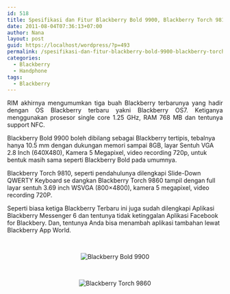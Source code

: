 ```yaml
---
id: 518
title: Spesifikasi dan Fitur Blackberry Bold 9900, Blackberry Torch 9810 dan Torch 9860
date: 2011-08-04T07:36:13+07:00
author: Nana
layout: post
guid: https://localhost/wordpress/?p=493
permalink: /spesifikasi-dan-fitur-blackberry-bold-9900-blackberry-torch-9810-dan-torch-9860/
categories:
  - Blackberry
  - Handphone
tags:
  - Blackberry
---
```

<p style="text-align: justify;">
  RIM akhirnya mengumumkan tiga buah Blackberry terbarunya yang hadir dengan OS Blackberry terbaru yakni Blackberry OS7. Ketiganya menggunakan prosesor single core 1.25 GHz, RAM 768 MB dan tentunya support NFC.
</p>

Blackberry Bold 9900 boleh dibilang sebagai Blackberry tertipis, tebalnya hanya 10.5 mm dengan dukungan memori sampai 8GB, layar Sentuh VGA 2.8 Inch (640X480), Kamera 5 Megapixel, video recording 720p, untuk bentuk masih sama seperti Blackberry Bold pada umumnya. 

Blackberry Torch 9810, seperti pendahulunya dilengkapi Slide-Down QWERTY Keyboard se dangkan Blackberry Torch 9860 tampil dengan full layar sentuh 3.69 inch WSVGA (800&#215;4800), kamera 5 megapixel, video recording 720P.

Seperti biasa ketiga Blackberry Terbaru ini juga sudah dilengkapi Aplikasi Blackberry Messenger 6 dan tentunya tidak ketinggalan Aplikasi Facebook for Blackbery. Dan, tentunya Anda bisa menambah aplikasi tambahan lewat Blackberry App World.

<!--more-->

 

<p style="text-align: center;">
  <img src="images/stories/blackberry-bold-9900.jpg" border="0" alt="Blackberry Bold 9900" title="Blackberry Bold 9900" />
</p>

<p style="text-align: justify;">
   
</p>

<p style="text-align: center;">
  <img src="images/stories/blackberry-torch-9860.jpg" border="0" alt="Blackberry Torch 9860" title="Blackberry Torch 9860" />
</p>